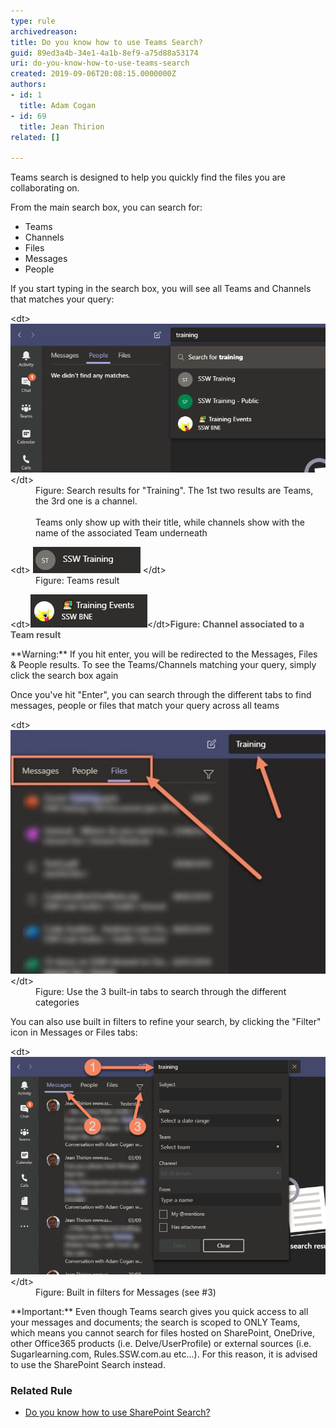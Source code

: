 ```yaml
---
type: rule
archivedreason: 
title: Do you know how to use Teams Search?
guid: 89ed3a4b-34e1-4a1b-8ef9-a75d88a53174
uri: do-you-know-how-to-use-teams-search
created: 2019-09-06T20:08:15.0000000Z
authors:
- id: 1
  title: Adam Cogan
- id: 69
  title: Jean Thirion
related: []

---
```


Teams search is designed to help you quickly find the files you are collaborating on.

From the main search box, you can search for:

* Teams
* Channels
* Files
* Messages
* People


<!--endintro-->

If you start typing in the search box, you will see all Teams and Channels that matches your query:
<dl class="image">&lt;dt&gt;
      <img src="teams-search-1.png" alt="teams-search-1.png">
   &lt;/dt&gt;<dd>Figure: Search results for "Training". The 1st two results are Teams, the 3rd one is a channel.<br><br>Teams only show up with their title, while channels show with the name of the associated Team underneath</dd></dl><dl class="image">&lt;dt&gt;
      <img src="teams-search-2.png" alt="teams-search-2.png">
   &lt;/dt&gt;<dd>Figure: Teams result</dd></dl><dl class="image">&lt;dt&gt;<img src="teams-search-3.png" alt="teams-search-3.png">&lt;/dt&gt;<span style="color:#555555;font-weight:bold;">Figure: Channel associated to a Team result</span></dl>
**Warning:** If you hit enter, you will be redirected to the Messages, Files & People results. To see the Teams/Channels matching your query, simply click the search box again



Once you've hit "Enter", you can search through the different tabs to find messages, people or files that match your query across all teams
<dl class="image">&lt;dt&gt;
      <img src="teams-search-4.jpg" alt="teams-search-4.jpg">
   &lt;/dt&gt;<dd>Figure: Use the 3 built-in tabs to search through the different categories</dd></dl>
You can also use built in filters to refine your search, by clicking the "Filter" icon in Messages or Files tabs:
<dl class="image">&lt;dt&gt;
      <img src="teams-search-5.png" alt="teams-search-5.png">
   &lt;/dt&gt;<dd>Figure: Built in filters for Messages (see #3)</dd></dl>
**Important:** Even though Teams search gives you quick access to all your messages and documents; the search is scoped to ONLY Teams, which means you cannot search for files hosted on SharePoint, OneDrive, other Office365 products (i.e. Delve/UserProfile) or external sources (i.e. Sugarlearning.com, Rules.SSW.com.au etc...). For this reason, it is advised to use the SharePoint Search instead.

### Related Rule




* [Do you know how to use SharePoint Search?](/_layouts/15/FIXUPREDIRECT.ASPX?WebId=3dfc0e07-e23a-4cbb-aac2-e778b71166a2&TermSetId=07da3ddf-0924-4cd2-a6d4-a4809ae20160&TermId=154cc595-9579-45c9-8e23-79948dd3e084)
